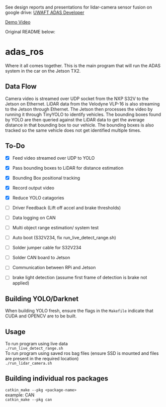 See design reports and presentations for lidar-camera sensor fusion on google drive: [UWAFT ADAS Developer](https://drive.google.com/drive/folders/1hY_oJtX0f3rVMeduFmjDEalWaxDfT7E8?usp=sharing)

[Demo Video](https://youtu.be/O_uSx8EeZ4Y)

Original README below:

# adas_ros
Where it all comes together. This is the main program that will run the ADAS system in the car on the Jetson TX2.

## Data Flow
Camera video is streamed over UDP socket from the NXP S32V to the Jetson on Ethernet. LiDAR data from the Velodyne VLP-16 is also streaming to the Jetson through Ethernet. The Jetson then processes the video by running it through TinyYOLO to identify vehicles. The bounding boxes found by YOLO are then queried against the LiDAR data to get the average distance in that bounding box to our vehicle. The bounding boxes is also tracked so the same vehicle does not get identified multiple times.


## To-Do
- [x] Feed video streamed over UDP to YOLO
- [x] Pass bounding boxes to LiDAR for distance estimation
- [x] Bounding Box positional tracking
- [x] Record output video
- [x] Reduce YOLO catagories
- [ ] Driver Feedback (Lift off accel and brake thresholds)
- [ ] Data logging on CAN
- [ ] Multi object range estimation/ system test
- [ ] Auto boot (S32V234, fix run_live_detect_range.sh)
- [ ] Solder jumper cable for S32V234
- [ ] Solder CAN board to Jetson
- [ ] Communication between RPi and Jetson
- [ ] brake light detection (assume first frame of detection is brake not applied)


## Building YOLO/Darknet
When building YOLO fresh, ensure the flags in the `Makefile` indicate that CUDA and OPENCV are to be built.

## Usage
To run program using live data  
`./run_live_detect_range.sh`  
To run program using saved ros bag files (ensure SSD is mounted and files are present in the required location)  
`./run_lidar_camera.sh`

## Building individual ros packages
`catkin_make --pkg <package-name>`  
example: CAN  
`catkin_make --pkg can`
